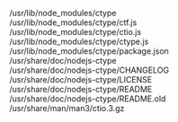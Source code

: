 /usr/lib/node\_modules/ctype  
/usr/lib/node\_modules/ctype/ctf.js  
/usr/lib/node\_modules/ctype/ctio.js  
/usr/lib/node\_modules/ctype/ctype.js  
/usr/lib/node\_modules/ctype/package.json  
/usr/share/doc/nodejs-ctype  
/usr/share/doc/nodejs-ctype/CHANGELOG  
/usr/share/doc/nodejs-ctype/LICENSE  
/usr/share/doc/nodejs-ctype/README  
/usr/share/doc/nodejs-ctype/README.old  
/usr/share/man/man3/ctio.3.gz  
